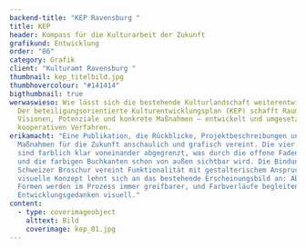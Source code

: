 ```yaml
---
backend-title: "KEP Ravensburg "
title: KEP
header: Kompass für die Kulturarbeit der Zukunft
grafikund: Entwicklung
order: "86"
category: Grafik
client: "Kulturamt Ravensburg "
thumbnail: kep_titelbild.jpg
thumbhovercolour: "#141414"
bigthumbnail: true
werwaswieso: Wie lässt sich die bestehende Kulturlandschaft weiterentwickeln?
  Der beteiligungsorientierte Kulturentwicklungsplan (KEP) schafft Raum für
  Visionen, Potenziale und konkrete Maßnahmen – entwickelt und umgesetzt in
  kooperativen Verfahren.
erikamacht: "Eine Publikation, die Rückblicke, Projektbeschreibungen und
  Maßnahmen für die Zukunft anschaulich und grafisch vereint. Die vier Kapitel
  sind farblich klar voneinander abgegrenzt, was durch die offene Fadenbindung
  und die farbigen Buchkanten schon von außen sichtbar wird. Die Bindung in
  Schweizer Broschur vereint Funktionalität mit gestalterischem Anspruch. Das
  visuelle Konzept lehnt sich an das bestehende Erscheinungsbild an: Abstrakte
  Formen werden im Prozess immer greifbarer, und Farbverläufe begleiten den
  Entwicklungsgedanken visuell."
content:
  - type: coverimageobject
    alttext: Bild
    coverimage: kep_01.jpg
---
```

